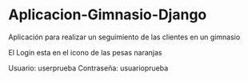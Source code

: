 # Aplicacion-Gimnasio-Django
Aplicación para realizar un seguimiento de las clientes en un gimnasio

  El Login esta en el icono de las pesas naranjas

Usuario: userprueba
Contraseña: usuarioprueba
